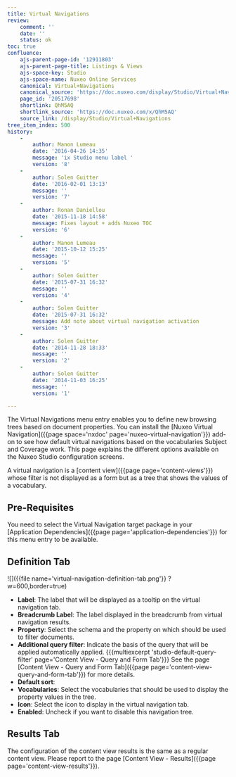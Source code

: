 ```yaml
---
title: Virtual Navigations
review:
    comment: ''
    date: ''
    status: ok
toc: true
confluence:
    ajs-parent-page-id: '12911803'
    ajs-parent-page-title: Listings & Views
    ajs-space-key: Studio
    ajs-space-name: Nuxeo Online Services
    canonical: Virtual+Navigations
    canonical_source: 'https://doc.nuxeo.com/display/Studio/Virtual+Navigations'
    page_id: '20517698'
    shortlink: QhM5AQ
    shortlink_source: 'https://doc.nuxeo.com/x/QhM5AQ'
    source_link: /display/Studio/Virtual+Navigations
tree_item_index: 500
history:
    -
        author: Manon Lumeau
        date: '2016-04-26 14:35'
        message: 'ix Studio menu label '
        version: '8'
    -
        author: Solen Guitter
        date: '2016-02-01 13:13'
        message: ''
        version: '7'
    -
        author: Ronan Daniellou
        date: '2015-11-18 14:58'
        message: Fixes layout + adds Nuxeo TOC
        version: '6'
    -
        author: Manon Lumeau
        date: '2015-10-12 15:25'
        message: ''
        version: '5'
    -
        author: Solen Guitter
        date: '2015-07-31 16:32'
        message: ''
        version: '4'
    -
        author: Solen Guitter
        date: '2015-07-31 16:32'
        message: Add note about virtual navigation activation
        version: '3'
    -
        author: Solen Guitter
        date: '2014-11-28 18:33'
        message: ''
        version: '2'
    -
        author: Solen Guitter
        date: '2014-11-03 16:25'
        message: ''
        version: '1'

---
```

The Virtual Navigations menu entry enables you to define new browsing trees based on document properties. You can install the [Nuxeo Virtual Navigation]({{page space='nxdoc' page='nuxeo-virtual-navigation'}}) add-on to see how default virtual navigations based on the vocabularies Subject and Coverage work. This page explains the different options available on the Nuxeo Studio configuration screens.

A virtual navigation is a [content view]({{page page='content-views'}}) whose filter is not displayed as a form but as a tree that shows the values of a vocabulary.

## Pre-Requisites

You need to select the Virtual Navigation target package in your [Application Dependencies]({{page page='application-dependencies'}}) for this menu entry to be available.

## Definition Tab

![]({{file name='virtual-navigation-definition-tab.png'}} ?w=600,border=true)

*   **Label**: The label that will be displayed as a tooltip on the virtual navigation tab.
*   **Breadcrumb Label**: The label displayed in the breadcrumb from virtual navigation results.
*   **Property**: Select the schema and the property on which should be used to filter documents.
*   **Additional query filter**: Indicate the basis of the query that will be applied automatically applied.
    {{{multiexcerpt 'studio-default-query-filter' page='Content View - Query and Form Tab'}}}
    See the page [Content View - Query and Form Tab]({{page page='content-view-query-and-form-tab'}}) for more details.
*   **Default sort**:&nbsp;
*   **Vocabularies**: Select the vocabularies that should be used to display the property values in the tree.
*   **Icon**: Select the icon to display in the virtual navigation tab.
*   **Enabled**: Uncheck if you want to disable this navigation tree.

## Results Tab

The configuration of the content view results is the same as a regular content view. Please report to the page [Content View - Results]({{page page='content-view-results'}}).
